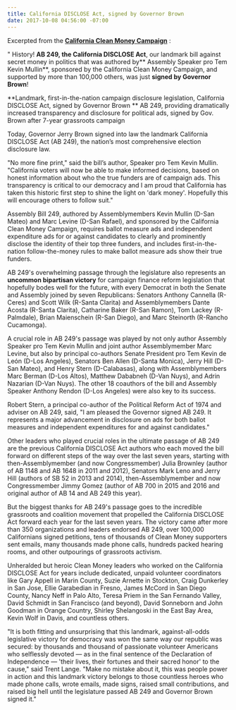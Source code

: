 ```yaml
---
title: California DISCLOSE Act, signed by Governor Brown
date: 2017-10-08 04:56:00 -07:00
---
```


Excerpted from the [**California Clean Money Campaign**](https://www.yesfairelections.org/about/aboutus.php)  :


"    History!  **AB 249, the California DISCLOSE Act**, our landmark bill against secret money in politics that was authored by** Assembly Speaker pro Tem Kevin Mullin**, sponsored by the California Clean Money Campaign, and supported by more than 100,000 others, was just **signed by Governor Brown**!
 
**Landmark, first-in-the-nation campaign disclosure legislation, California DISCLOSE Act, signed by Governor Brown
**
AB 249, providing dramatically increased transparency and disclosure for political ads, signed by Gov. Brown after 7-year grassroots campaign

Today, Governor Jerry Brown signed into law the landmark California DISCLOSE Act (AB 249), the nation’s most comprehensive election disclosure law.

"No more fine print," said the bill’s author, Speaker pro Tem Kevin Mullin.  "California voters will now be able to make informed decisions, based on honest information about who the true funders are of campaign ads.  This transparency is critical to our democracy and I am proud that California has taken this historic first step to shine the light on 'dark money'.  Hopefully this will encourage others to follow suit."

Assembly Bill 249, authored by Assemblymembers Kevin Mullin (D-San Mateo) and Marc Levine (D-San Rafael), and sponsored by the California Clean Money Campaign, requires ballot measure ads and independent expenditure ads for or against candidates to clearly and prominently disclose the identity of their top three funders, and includes first-in-the-nation follow-the-money rules to make ballot measure ads show their true funders.

AB 249's overwhelming passage through the legislature also represents an **uncommon bipartisan victory** for campaign finance reform legislation that hopefully bodes well for the future, with every Democrat in both the Senate and Assembly joined by seven Republicans: Senators Anthony Cannella (R-Ceres) and Scott Wilk (R-Santa Clarita) and Assemblymembers Dante Acosta (R-Santa Clarita), Catharine Baker (R-San Ramon), Tom Lackey (R-Palmdale), Brian Maienschein (R-San Diego), and Marc Steinorth (R-Rancho Cucamonga).

A crucial role in AB 249's passage was played by not only author Assembly Speaker pro Tem Kevin Mullin and joint author Assemblymember Marc Levine, but also by principal co-authors Senate President pro Tem Kevin de León (D-Los Angeles), Senators Ben Allen (D-Santa Monica), Jerry Hill (D-San Mateo), and Henry Stern (D-Calabasas), along with Assemblymembers Marc Berman (D-Los Altos), Matthew Dababneh (D-Van Nuys), and Adrin Nazarian (D-Van Nuys).  The other 18 coauthors of the bill and Assembly Speaker Anthony Rendon (D-Los Angeles) were also key to its success.

Robert Stern, a principal co-author of the Political Reform Act of 1974 and adviser on AB 249, said, "I am pleased the Governor signed AB 249.  It represents a major advancement in disclosure on ads for both ballot measures and independent expenditures for and against candidates."

Other leaders who played crucial roles in the ultimate passage of AB 249 are the previous California DISCLOSE Act authors who each moved the bill forward on different steps of the way over the last seven years, starting with then-Assemblymember (and now Congressmember) Julia Brownley (author of AB 1148 and AB 1648 in 2011 and 2012), Senators Mark Leno and Jerry Hill (authors of SB 52 in 2013 and 2014), then-Assemblymember and now Congressmember Jimmy Gomez (author of AB 700 in 2015 and 2016 and original author of AB 14 and AB 249 this year).

But the biggest thanks for AB 249's passage goes to the incredible grassroots and coalition movement that propelled the California DISCLOSE Act forward each year for the last seven years.  The victory came after more than 350 organizations and leaders endorsed AB 249, over 100,000 Californians signed petitions, tens of thousands of Clean Money supporters sent emails, many thousands made phone calls, hundreds packed hearing rooms, and other outpourings of grassroots activism.

Unheralded but heroic Clean Money leaders who worked on the California DISCLOSE Act for years include dedicated, unpaid volunteer coordinators like Gary Appell in Marin County, Suzie Arnette in Stockton, Craig Dunkerley in San Jose, Ellie Garabedian in Fresno, James McCord in San Diego County, Nancy Neff in Palo Alto, Teresa Priem in the San Fernando Valley, David Schmidt in San Francisco (and beyond), David Sonneborn and John Goodman in Orange Country, Shirley Shelangoski in the East Bay Area, Kevin Wolf in Davis, and countless others.

"It is both fitting and unsurprising that this landmark, against-all-odds legislative victory for democracy was won the same way our republic was secured: by thousands and thousand of passionate volunteer Americans who selflessly devoted — as in the final sentence of the Declaration of Independence — 'their lives, their fortunes and their sacred honor' to the cause," said Trent Lange.  "Make no mistake about it, this was people power in action and this landmark victory belongs to those countless heroes who made phone calls, wrote emails, made signs, raised small contributions, and raised big hell until the legislature passed AB 249 and Governor Brown signed it."